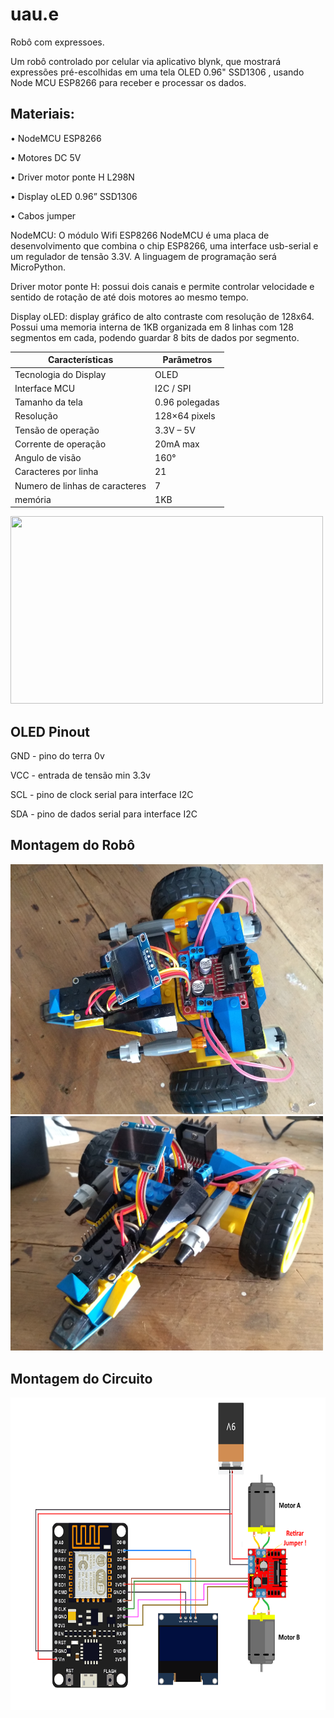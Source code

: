 # uau.e
Robô com expressoes.

Um robô controlado por celular via aplicativo blynk, que mostrará expressões pré-escolhidas em uma tela OLED 0.96" SSD1306 , usando Node MCU ESP8266 para receber e processar os dados.

## Materiais:

•	NodeMCU ESP8266

•	Motores DC 5V

•	Driver motor ponte H L298N

•	Display oLED 0.96” SSD1306

•	Cabos jumper

NodeMCU: O módulo Wifi ESP8266 NodeMCU é uma placa de desenvolvimento que combina o chip ESP8266, uma interface usb-serial e um regulador de tensão 3.3V. A linguagem de programação será MicroPython.

Driver motor ponte H: possui dois canais e permite controlar velocidade e sentido de rotação de até dois motores ao mesmo tempo.

Display oLED: display gráfico de alto contraste com resolução de 128x64.
Possui uma memoria interna de 1KB organizada em 8 linhas com 128 segmentos em cada, podendo guardar 8 bits de dados por segmento.

 

|Características               |Parâmetros|
|---|---|
|Tecnologia do Display         | OLED  |
|Interface MCU                 | I2C / SPI  | 
|Tamanho da tela               | 0.96 polegadas  |
|Resolução                     |128×64 pixels|
|Tensão de operação            |3.3V – 5V|
|Corrente de operação          |20mA max|
|Angulo de visão               |160°|
|Caracteres por linha          |21 |
|Numero de linhas de caracteres|7|
|memória                       |1KB|

<img src="https://www.ckn.io/images/13-oled-1.png" width="500" height="300">

## OLED Pinout
GND - pino do terra 0v

VCC - entrada de tensão min 3.3v

SCL - pino de clock serial para interface I2C

SDA - pino de dados serial para interface I2C

## Montagem do Robô

<img src="IMG_20191130_145302617.jpg" width="500" height="400">
<img src="IMG_20191130_145245673.jpg" width="500" heigth+"400">

## Montagem do Circuito

<img src="circuito UAU.e.PNG" width="600" height="500">

